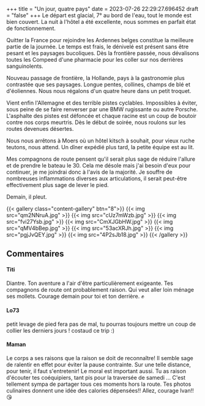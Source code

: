 +++
title = "Un jour, quatre pays"
date = 2023-07-26 22:29:27.696452
draft = "false"
+++
Le départ est glacial, 7° au bord de l'eau, tout le monde est bien couvert. La nuit à l'hôtel a été excellente, nous sommes en parfait état de fonctionnement.

Quitter la France pour rejoindre les Ardennes belges constitue la meilleure partie de la journée. Le temps est frais, le dénivelé est présent sans être pesant et les paysages bucoliques. Dès la frontière passée, nous dévalisons toutes les Compeed d'une pharmacie pour les coller sur nos derrières sanguinolents.

Nouveau passage de frontière, la Hollande, pays à la gastronomie plus contrastée que ses paysages. Longue pentes, collines, champs de blé et d'éoliennes. Nous nous régalons d'un quatre heure dans un petit troquet.

Vient enfin l'Allemagne et des terrible pistes cyclables. Impossibles à éviter, sous peine de se faire renverser par une BMW rugissante ou autre Porsche. L'asphalte des pistes est défoncée et chaque racine est un coup de boutoir contre nos corps meurtris. Dès le début de soirée, nous roulons sur les routes devenues désertes.

Nous nous arrêtons à Moers où un hôtel kitsch à souhait, pour vieux ruche teutons, nous attend. Un dîner expédié plus tard, la petite équipe est au lit.

Mes compagnons de route pensent qu'il serait plus sage de réduire l'allure et de prendre le bateau le 30. Cela me désole mais j'ai besoin d'eux pour continuer, je me joindrai donc à l'avis de la majorité. Je souffre de nombreuses inflammations diverses aux articulations, il serait peut-être effectivement plus sage de lever le pied.

Demain, il pleut.

{{< gallery class="content-gallery" btn="8">}}
{{< img src="qm2NNruA.jpg" >}}
{{< img src="cUz7mWzb.jpg" >}}
{{< img src="fvi27Ysb.jpg" >}}
{{< img src="CmXJGbHW.jpg" >}}
{{< img src="qMV4bBep.jpg" >}}
{{< img src="53acXRJh.jpg" >}}
{{< img src="pgjJvQEY.jpg" >}}
{{< img src="4P2sJb18.jpg" >}}
{{< /gallery >}}

## Commentaires
#### Titi
Diantre. Ton aventure a l'air d'être particulièrement exigeante. Tes compagnons de route ont probablement raison. Qui veut aller loin ménage ses mollets. Courage demain pour toi et ton derrière. ✊️
#### Lo73
petit levage de pied fera pas de mal, tu pourras toujours mettre un coup de collier les derniers jours ! costaud ce trip :)
#### Maman
Le corps a ses raisons que la raison se doit de reconnaître! Il semble sage de 
ralentir en effet pour éviter la pause contrainte. Sur une telle distance, pour tenir, il faut s'entretenir! Le moral est important aussi. Tu as raison d'écouter tes coéquipiers, tant pis pour la traversée de samedi ... C'est tellement sympa de partager tous ces moments hors la route. Tes photos culinaires donnent une idée des calories dépensées!! 
Allez, courage Ivan!! 😘
